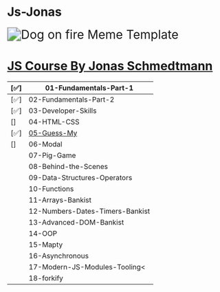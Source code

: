 # Js-Jonas

<img src="https://imgs.search.brave.com/gHceK8cO7yDDT12upF8M6J6SJfhSdpeIXWWCR2xM6Hc/rs:fit:860:0:0/g:ce/aHR0cHM6Ly9pLmlt/Z2ZsaXAuY29tLzQv/MWNnN3pjLmpwZw" alt="Dog on fire Meme Template" style="zoom:200%;" />



# [JS Course By Jonas Schmedtmann](https://www.udemy.com/course/the-complete-javascript-course/)

| [✅]  |01-Fundamentals-Part-1       |
| ---- | ------------------------------- |
| [✅]  | 02-Fundamentals-Part-2          |
| [✅]  | 03-Developer-Skills             |
| []   | 04-HTML-CSS                     |
| [✅]  | [05-Guess-My](https://github.com/ahmad-kashkoush/Js-Jonas/tree/main/05-Guess-My-Number)         |
| []   | 06-Modal                        |
|      | 07-Pig-Game                     |
|      | 08-Behind-the-Scenes            |
|      | 09-Data-Structures-Operators    |
|      | 10-Functions                    |
|      | 11-Arrays-Bankist               |
|      | 12-Numbers-Dates-Timers-Bankist |
|      | 13-Advanced-DOM-Bankist         |
|      | 14-OOP                          |
|      | 15-Mapty                        |
|      | 16-Asynchronous                 |
|      | 17-Modern-JS-Modules-Tooling<   |
|      | 18-forkify                      |
